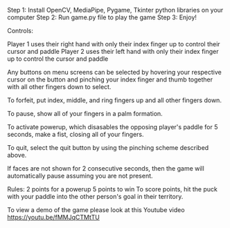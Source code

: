 Step 1: Install OpenCV, MediaPipe, Pygame, Tkinter python libraries on your computer
Step 2: Run game.py file to play the game
Step 3: Enjoy!

Controls: 

Player 1 uses their right hand with only their index finger up to control their cursor and paddle
Player 2 uses their left hand with only their index finger up to control the cursor and paddle

Any buttons on menu screens can be selected by hovering your respective cursor on the button and pinching your index finger and thumb together with all other fingers down to select.

To forfeit, put index, middle, and ring fingers up and all other fingers down.

To pause, show all of your fingers in a palm formation.

To activate powerup, which disasables the opposing player's paddle for 5 seconds, make a fist, closing all of your fingers.

To quit, select the quit button by using the pinching scheme described above.

If faces are not shown for 2 consecutive seconds, then the game will automatically pause assuming you are not present.

Rules:
2 points for a powerup
5 points to win
To score points, hit the puck with your paddle into the other person's goal in their territory. 

To view a demo of the game please look at this Youtube video
https://youtu.be/fMMJqCTMtTU 

